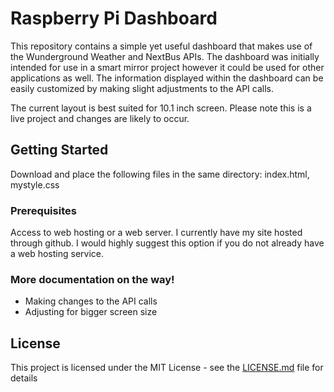 # Raspberry Pi Dashboard

This repository contains a simple yet useful dashboard that makes use of the Wunderground Weather and NextBus APIs. The dashboard was initially intended for use in a smart mirror project however it could be used for other applications as well. The information displayed within the dashboard can be easily customized by making slight adjustments to the API calls. 

The current layout is best suited for 10.1 inch screen. Please note this is a live project and changes are likely to occur. 

## Getting Started

Download and place the following files in the same directory: index.html, mystyle.css


### Prerequisites

Access to web hosting or a web server. I currently have my site hosted through github. I would highly suggest this option if you do not already have a web hosting service. 


### More documentation on the way!
* Making changes to the API calls
* Adjusting for bigger screen size


## License

This project is licensed under the MIT License - see the [LICENSE.md](LICENSE.md) file for details
